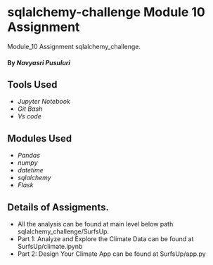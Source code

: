 # sqlalchemy-challenge Module 10 Assignment
Module_10 Assignment sqlalchemy_challenge.

#### By _**Navyasri Pusuluri**_

## Tools Used

* _Jupyter Notebook_
* _Git Bash_
* _Vs code_
## Modules Used

* _Pandas_
* _numpy_
* _datetime_
* _sqlalchemy_
* _Flask_


## Details of Assigments.

* All the analysis can be found at  main level below path sqlalchemy_challenge/SurfsUp.
* Part 1: Analyze and Explore the Climate Data can be found at SurfsUp/climate.ipynb
* Part 2: Design Your Climate App can be found at SurfsUp/app.py